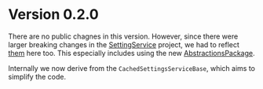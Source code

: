 # Version 0.2.0

There are no public chagnes in this version. However, since there were larger breaking changes in the [SettingService](https://github.com/phirSOFT/SettingsService) project, we had to reflect [them](https://github.com/phirSOFT/SettingsService/blob/0.2.0/ReleaseNotes.md) here too.
This especially includes using the new [AbstractionsPackage](https://www.nuget.org/packages/phirSOFT.SettingsService.Abstraction).

Internally we now derive from the `CachedSettingsServiceBase`, which aims to simplify the code.